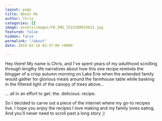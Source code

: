 ```yaml
---
layout: page
title: About Me
author: Chris
categories: []
image: assets/images/FB_IMG_1522288032631.jpg
featured: false
hidden: false
permalink: "/about"
date: 2019-02-18 03:37:09 +0000

---
```

Hey there! My name is Chris, and I've spent years of my adulthood scrolling through lengthy life narratives about how this one recipe reminds the blogger of a crisp autumn morning on Lake Erie when the extended family would gather for glorious meals around the farmhouse table while basking in the filtered light of the canopy of trees above...

... all in an effort to get. the. delicious. recipe. 

So I decided to carve out a piece of the internet where my go-to recipes live. I hope you enjoy the recipes I love making and my family loves eating. And you'll never need to scroll past a long story ;)